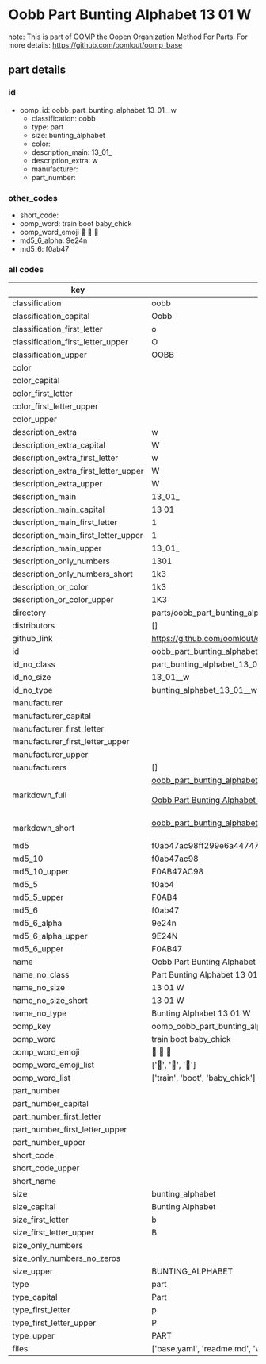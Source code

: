 # Oobb Part Bunting Alphabet 13 01  W  

note: This is part of OOMP the Oopen Organization Method For Parts. For more details: https://github.com/oomlout/oomp_base

##  part details





### id
* oomp_id: oobb_part_bunting_alphabet_13_01__w
  * classification: oobb
  * type: part
  * size: bunting_alphabet
  * color: 
  * description_main: 13_01_
  * description_extra: w
  * manufacturer: 
  * part_number: 

### other_codes
* short_code: 
* oomp_word: train boot baby_chick
* oomp_word_emoji :train: :boot: :baby_chick:
* md5_6_alpha: 9e24n
* md5_6: f0ab47

### all codes 
| key | value |  
| --- | --- |  
| classification | oobb |  
| classification_capital | Oobb |  
| classification_first_letter | o |  
| classification_first_letter_upper | O |  
| classification_upper | OOBB |  
| color |  |  
| color_capital |  |  
| color_first_letter |  |  
| color_first_letter_upper |  |  
| color_upper |  |  
| description_extra | w |  
| description_extra_capital | W |  
| description_extra_first_letter | w |  
| description_extra_first_letter_upper | W |  
| description_extra_upper | W |  
| description_main | 13_01_ |  
| description_main_capital | 13 01  |  
| description_main_first_letter | 1 |  
| description_main_first_letter_upper | 1 |  
| description_main_upper | 13_01_ |  
| description_only_numbers | 1301 |  
| description_only_numbers_short | 1k3 |  
| description_or_color | 1k3 |  
| description_or_color_upper | 1K3 |  
| directory | parts/oobb_part_bunting_alphabet_13_01__w |  
| distributors | [] |  
| github_link | https://github.com/oomlout/oomlout_oomp_part_src/tree/main/parts/oobb_part_bunting_alphabet_13_01__w/working |  
| id | oobb_part_bunting_alphabet_13_01__w |  
| id_no_class | part_bunting_alphabet_13_01__w |  
| id_no_size | 13_01__w |  
| id_no_type | bunting_alphabet_13_01__w |  
| manufacturer |  |  
| manufacturer_capital |  |  
| manufacturer_first_letter |  |  
| manufacturer_first_letter_upper |  |  
| manufacturer_upper |  |  
| manufacturers | [] |  
| markdown_full | [oobb_part_bunting_alphabet_13_01__w](https://github.com/oomlout/oomlout_oomp_part_src/tree/main/parts/oobb_part_bunting_alphabet_13_01__w/working)<br>[](https://github.com/oomlout/oomlout_oomp_part_src/tree/main/parts/oobb_part_bunting_alphabet_13_01__w/working)<br>[Oobb Part Bunting Alphabet 13 01  W](https://github.com/oomlout/oomlout_oomp_part_src/tree/main/parts/oobb_part_bunting_alphabet_13_01__w/working)<br><br> |  
| markdown_short | [oobb_part_bunting_alphabet_13_01__w](https://github.com/oomlout/oomlout_oomp_part_src/tree/main/parts/oobb_part_bunting_alphabet_13_01__w/working)<br><br> |  
| md5 | f0ab47ac98ff299e6a44747be688c467 |  
| md5_10 | f0ab47ac98 |  
| md5_10_upper | F0AB47AC98 |  
| md5_5 | f0ab4 |  
| md5_5_upper | F0AB4 |  
| md5_6 | f0ab47 |  
| md5_6_alpha | 9e24n |  
| md5_6_alpha_upper | 9E24N |  
| md5_6_upper | F0AB47 |  
| name | Oobb Part Bunting Alphabet 13 01  W |  
| name_no_class | Part Bunting Alphabet 13 01  W |  
| name_no_size | 13 01  W |  
| name_no_size_short | 13 01  W |  
| name_no_type | Bunting Alphabet 13 01  W |  
| oomp_key | oomp_oobb_part_bunting_alphabet_13_01__w |  
| oomp_word | train boot baby_chick |  
| oomp_word_emoji | :train: :boot: :baby_chick: |  
| oomp_word_emoji_list | [':train:', ':boot:', ':baby_chick:'] |  
| oomp_word_list | ['train', 'boot', 'baby_chick'] |  
| part_number |  |  
| part_number_capital |  |  
| part_number_first_letter |  |  
| part_number_first_letter_upper |  |  
| part_number_upper |  |  
| short_code |  |  
| short_code_upper |  |  
| short_name |  |  
| size | bunting_alphabet |  
| size_capital | Bunting Alphabet |  
| size_first_letter | b |  
| size_first_letter_upper | B |  
| size_only_numbers |  |  
| size_only_numbers_no_zeros |  |  
| size_upper | BUNTING_ALPHABET |  
| type | part |  
| type_capital | Part |  
| type_first_letter | p |  
| type_first_letter_upper | P |  
| type_upper | PART |  
| files | ['base.yaml', 'readme.md', 'working.json', 'working.yaml'] |  
